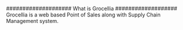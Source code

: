 ####################
What is Grocellia
###################
Grocellia is a web based Point of Sales along with Supply Chain Management system.
